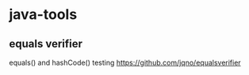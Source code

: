 # java-tools
## equals verifier
equals() and hashCode() testing 
https://github.com/jqno/equalsverifier

